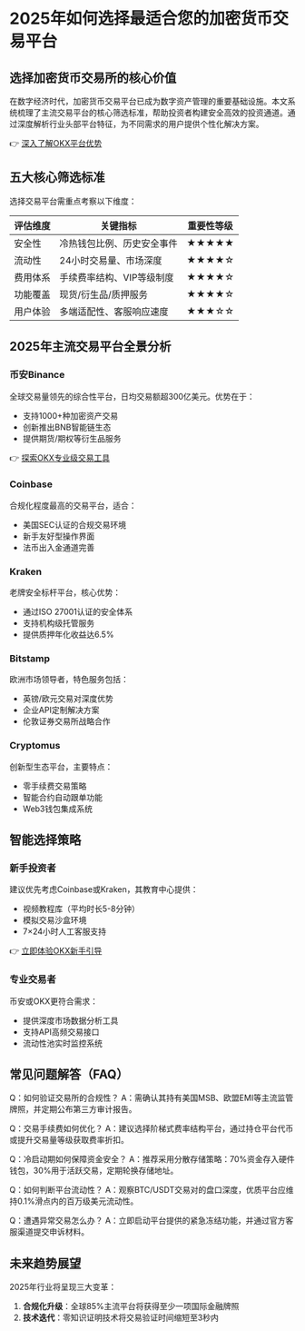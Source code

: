 # 2025年如何选择最适合您的加密货币交易平台

## 选择加密货币交易所的核心价值

在数字经济时代，加密货币交易平台已成为数字资产管理的重要基础设施。本文系统梳理了主流交易平台的核心筛选标准，帮助投资者构建安全高效的投资通道。通过深度解析行业头部平台特征，为不同需求的用户提供个性化解决方案。

👉 [深入了解OKX平台优势](https://bit.ly/okx_welcome)

## 五大核心筛选标准

选择交易平台需重点考察以下维度：

| 评估维度 | 关键指标 | 重要性等级 |
|---------|---------|-----------|
| 安全性 | 冷热钱包比例、历史安全事件 | ★★★★★ |
| 流动性 | 24小时交易量、市场深度 | ★★★★☆ |
| 费用体系 | 手续费率结构、VIP等级制度 | ★★★★☆ |
| 功能覆盖 | 现货/衍生品/质押服务 | ★★★★☆ |
| 用户体验 | 多端适配性、客服响应速度 | ★★★☆☆ |

## 2025年主流交易平台全景分析

### 币安Binance
全球交易量领先的综合性平台，日均交易额超300亿美元。优势在于：
- 支持1000+种加密资产交易
- 创新推出BNB智能链生态
- 提供期货/期权等衍生品服务

👉 [探索OKX专业级交易工具](https://bit.ly/okx_welcome)

### Coinbase
合规化程度最高的交易平台，适合：
- 美国SEC认证的合规交易环境
- 新手友好型操作界面
- 法币出入金通道完善

### Kraken
老牌安全标杆平台，核心优势：
- 通过ISO 27001认证的安全体系
- 支持机构级托管服务
- 提供质押年化收益达6.5%

### Bitstamp
欧洲市场领导者，特色服务包括：
- 英镑/欧元交易对深度优势
- 企业API定制解决方案
- 伦敦证券交易所战略合作

### Cryptomus
创新型生态平台，主要特点：
- 零手续费交易策略
- 智能合约自动跟单功能
- Web3钱包集成系统

## 智能选择策略

### 新手投资者
建议优先考虑Coinbase或Kraken，其教育中心提供：
- 视频教程库（平均时长5-8分钟）
- 模拟交易沙盒环境
- 7×24小时人工客服支持

👉 [立即体验OKX新手引导](https://bit.ly/okx_welcome)

### 专业交易者
币安或OKX更符合需求：
- 提供深度市场数据分析工具
- 支持API高频交易接口
- 流动性池实时监控系统

## 常见问题解答（FAQ）

Q：如何验证交易所的合规性？
A：需确认其持有美国MSB、欧盟EMI等主流监管牌照，并定期公布第三方审计报告。

Q：交易手续费如何优化？
A：建议选择阶梯式费率结构平台，通过持仓平台代币或提升交易量等级获取费率折扣。

Q：冷启动期如何保障资金安全？
A：推荐采用分散存储策略：70%资金存入硬件钱包，30%用于活跃交易，定期轮换存储地址。

Q：如何判断平台流动性？
A：观察BTC/USDT交易对的盘口深度，优质平台应维持0.1%滑点内的百万级美元流动性。

Q：遭遇异常交易怎么办？
A：立即启动平台提供的紧急冻结功能，并通过官方客服渠道提交申诉材料。

## 未来趋势展望

2025年行业将呈现三大变革：
1. **合规化升级**：全球85%主流平台将获得至少一项国际金融牌照
2. **技术迭代**：零知识证明技术将交易验证时间缩短至3秒内